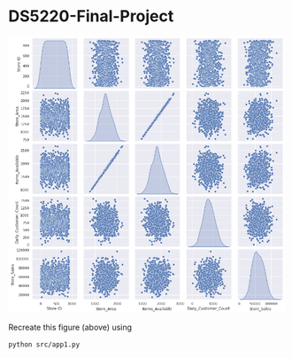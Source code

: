 # DS5220-Final-Project




<img src="figs/fig1.png" width="500">

Recreate this figure (above) using 

```
python src/app1.py
```
